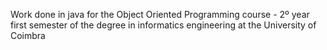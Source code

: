 Work done in java for the Object Oriented Programming course - 2º year first semester of the degree in informatics engineering at the University of Coimbra
